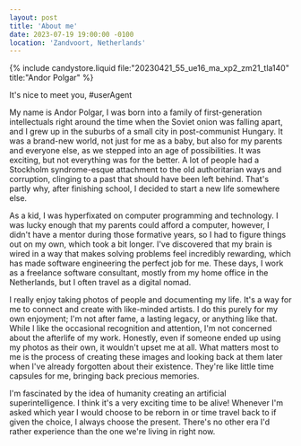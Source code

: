 ```yaml
---
layout: post
title: 'About me'
date: 2023-07-19 19:00:00 -0100
location: 'Zandvoort, Netherlands'
---
```


{% include candystore.liquid file:"20230421_55_ue16_ma_xp2_zm21_tla140" title:"Andor Polgar" %}

<p data-nosnippet id="useragent">It's nice to meet you, #userAgent</p>

<p>My name is Andor Polgar, I was born into a family of first-generation intellectuals right around the time when the Soviet onion was falling apart, and I grew up in the suburbs of a small city in post-communist Hungary. It was a brand-new world, not just for me as a baby, but also for my parents and everyone else, as we stepped into an age of possibilities. It was exciting, but not everything was for the better. A lot of people had a Stockholm syndrome-esque attachment to the old authoritarian ways and corruption, clinging to a past that should have been left behind. That's partly why, after finishing school, I decided to start a new life somewhere else.</p>

<p>As a kid, I was hyperfixated on computer programming and technology. I was lucky enough that my parents could afford a computer, however, I didn't have a mentor during those formative years, so I had to figure things out on my own, which took a bit longer. I've discovered that my brain is wired in a way that makes solving problems feel incredibly rewarding, which has made software engineering the perfect job for me. These days, I work as a freelance software consultant, mostly from my home office in the Netherlands, but I often travel as a digital nomad.</p>

<p>I really enjoy taking photos of people and documenting my life. It's a way for me to connect and create with like-minded artists. I do this purely for my own enjoyment; I'm not after fame, a lasting legacy, or anything like that. While I like the occasional recognition and attention, I'm not concerned about the afterlife of my work. Honestly, even if someone ended up using my photos as their own, it wouldn't upset me at all. What matters most to me is the process of creating these images and looking back at them later when I've already forgotten about their existence. They're like little time capsules for me, bringing back precious memories.</p>

<p>I'm fascinated by the idea of humanity creating an artificial superintelligence. I think it's a very exciting time to be alive! Whenever I'm asked which year I would choose to be reborn in or time travel back to if given the choice, I always choose the present. There's no other era I'd rather experience than the one we're living in right now.</p>

<script>
    const userAgent = navigator.userAgent;
    const textElement = document.getElementById('useragent');
    textElement.innerHTML = textElement.innerHTML.replace('#userAgent', userAgent);
</script>